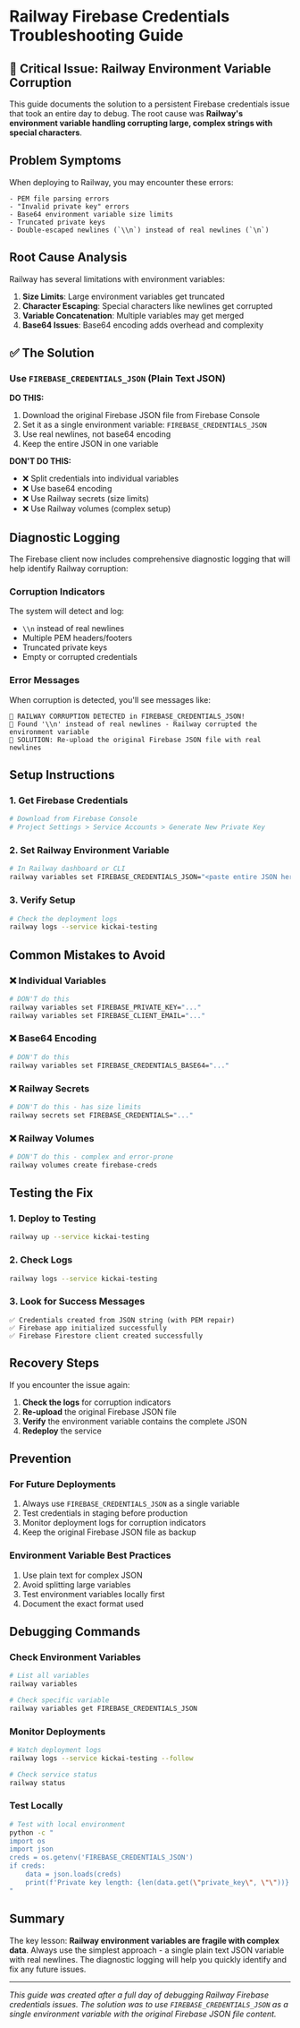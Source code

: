 # Railway Firebase Credentials Troubleshooting Guide

## 🚨 Critical Issue: Railway Environment Variable Corruption

This guide documents the solution to a persistent Firebase credentials issue that took an entire day to debug. The root cause was **Railway's environment variable handling corrupting large, complex strings with special characters**.

## Problem Symptoms

When deploying to Railway, you may encounter these errors:

```
- PEM file parsing errors
- "Invalid private key" errors
- Base64 environment variable size limits
- Truncated private keys
- Double-escaped newlines (`\\n`) instead of real newlines (`\n`)
```

## Root Cause Analysis

Railway has several limitations with environment variables:

1. **Size Limits**: Large environment variables get truncated
2. **Character Escaping**: Special characters like newlines get corrupted
3. **Variable Concatenation**: Multiple variables may get merged
4. **Base64 Issues**: Base64 encoding adds overhead and complexity

## ✅ The Solution

### Use `FIREBASE_CREDENTIALS_JSON` (Plain Text JSON)

**DO THIS:**
1. Download the original Firebase JSON file from Firebase Console
2. Set it as a single environment variable: `FIREBASE_CREDENTIALS_JSON`
3. Use real newlines, not base64 encoding
4. Keep the entire JSON in one variable

**DON'T DO THIS:**
- ❌ Split credentials into individual variables
- ❌ Use base64 encoding
- ❌ Use Railway secrets (size limits)
- ❌ Use Railway volumes (complex setup)

## Diagnostic Logging

The Firebase client now includes comprehensive diagnostic logging that will help identify Railway corruption:

### Corruption Indicators

The system will detect and log:
- `\\n` instead of real newlines
- Multiple PEM headers/footers
- Truncated private keys
- Empty or corrupted credentials

### Error Messages

When corruption is detected, you'll see messages like:
```
🚨 RAILWAY CORRUPTION DETECTED in FIREBASE_CREDENTIALS_JSON!
🔧 Found '\\n' instead of real newlines - Railway corrupted the environment variable
🔧 SOLUTION: Re-upload the original Firebase JSON file with real newlines
```

## Setup Instructions

### 1. Get Firebase Credentials
```bash
# Download from Firebase Console
# Project Settings > Service Accounts > Generate New Private Key
```

### 2. Set Railway Environment Variable
```bash
# In Railway dashboard or CLI
railway variables set FIREBASE_CREDENTIALS_JSON="<paste entire JSON here>"
```

### 3. Verify Setup
```bash
# Check the deployment logs
railway logs --service kickai-testing
```

## Common Mistakes to Avoid

### ❌ Individual Variables
```bash
# DON'T do this
railway variables set FIREBASE_PRIVATE_KEY="..."
railway variables set FIREBASE_CLIENT_EMAIL="..."
```

### ❌ Base64 Encoding
```bash
# DON'T do this
railway variables set FIREBASE_CREDENTIALS_BASE64="..."
```

### ❌ Railway Secrets
```bash
# DON'T do this - has size limits
railway secrets set FIREBASE_CREDENTIALS="..."
```

### ❌ Railway Volumes
```bash
# DON'T do this - complex and error-prone
railway volumes create firebase-creds
```

## Testing the Fix

### 1. Deploy to Testing
```bash
railway up --service kickai-testing
```

### 2. Check Logs
```bash
railway logs --service kickai-testing
```

### 3. Look for Success Messages
```
✅ Credentials created from JSON string (with PEM repair)
✅ Firebase app initialized successfully
✅ Firebase Firestore client created successfully
```

## Recovery Steps

If you encounter the issue again:

1. **Check the logs** for corruption indicators
2. **Re-upload** the original Firebase JSON file
3. **Verify** the environment variable contains the complete JSON
4. **Redeploy** the service

## Prevention

### For Future Deployments
1. Always use `FIREBASE_CREDENTIALS_JSON` as a single variable
2. Test credentials in staging before production
3. Monitor deployment logs for corruption indicators
4. Keep the original Firebase JSON file as backup

### Environment Variable Best Practices
1. Use plain text for complex JSON
2. Avoid splitting large variables
3. Test environment variables locally first
4. Document the exact format used

## Debugging Commands

### Check Environment Variables
```bash
# List all variables
railway variables

# Check specific variable
railway variables get FIREBASE_CREDENTIALS_JSON
```

### Monitor Deployments
```bash
# Watch deployment logs
railway logs --service kickai-testing --follow

# Check service status
railway status
```

### Test Locally
```bash
# Test with local environment
python -c "
import os
import json
creds = os.getenv('FIREBASE_CREDENTIALS_JSON')
if creds:
    data = json.loads(creds)
    print(f'Private key length: {len(data.get(\"private_key\", \"\"))}')
"
```

## Summary

The key lesson: **Railway environment variables are fragile with complex data**. Always use the simplest approach - a single plain text JSON variable with real newlines. The diagnostic logging will help you quickly identify and fix any future issues.

---

*This guide was created after a full day of debugging Railway Firebase credentials issues. The solution was to use `FIREBASE_CREDENTIALS_JSON` as a single environment variable with the original Firebase JSON file content.* 